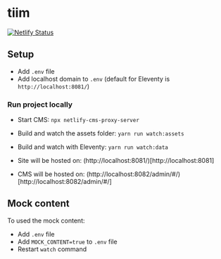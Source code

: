 # tiim

[![Netlify Status](https://api.netlify.com/api/v1/badges/6e2fe0fb-4f7c-4f9b-abc2-07caf4e53bef/deploy-status)](https://app.netlify.com/sites/priceless-northcutt-bc124e/deploys)

## Setup

- Add `.env` file
- Add localhost domain to `.env` (default for Eleventy is `http://localhost:8081/`)

### Run project locally

- Start CMS: `npx netlify-cms-proxy-server`
- Build and watch the assets folder: `yarn run watch:assets`
- Build and watch with Eleventy: `yarn run watch:data`

- Site will be hosted on: (http://localhost:8081/)[http://localhost:8081]
- CMS will be hosted on: (http://localhost:8082/admin/#/)[http://localhost:8082/admin/#/]

## Mock content

To used the mock content:

- Add `.env` file
- Add `MOCK_CONTENT=true` to `.env` file
- Restart `watch` command
